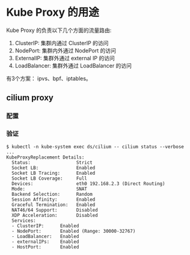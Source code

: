 # Kube Proxy 的用途
Kube Proxy 的负责以下几个方面的流量路由:
1. ClusterIP: 集群内通过 ClusterIP 的访问
2. NodePort: 集群内外通过 NodePort 的访问
3. ExternalIP: 集群外通过 external IP 的访问
4. LoadBalancer: 集群外通过 LoadBalancer 的访问

有3个方案： ipvs、bpf、iptables。


## cilium proxy

### 配置

### 验证

```shell
$ kubectl -n kube-system exec ds/cilium -- cilium status --verbose
...
KubeProxyReplacement Details:
  Status:                 Strict
  Socket LB:              Enabled
  Socket LB Tracing:      Enabled
  Socket LB Coverage:     Full
  Devices:                eth0 192.168.2.3 (Direct Routing)
  Mode:                   SNAT
  Backend Selection:      Random
  Session Affinity:       Enabled
  Graceful Termination:   Enabled
  NAT46/64 Support:       Disabled
  XDP Acceleration:       Disabled
  Services:
  - ClusterIP:      Enabled
  - NodePort:       Enabled (Range: 30000-32767)
  - LoadBalancer:   Enabled
  - externalIPs:    Enabled
  - HostPort:       Enabled
```